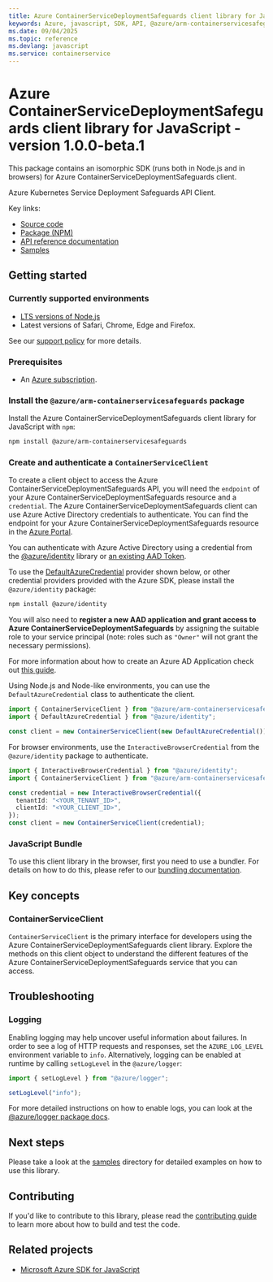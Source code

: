 ```yaml
---
title: Azure ContainerServiceDeploymentSafeguards client library for JavaScript
keywords: Azure, javascript, SDK, API, @azure/arm-containerservicesafeguards, containerservice
ms.date: 09/04/2025
ms.topic: reference
ms.devlang: javascript
ms.service: containerservice
---
```

# Azure ContainerServiceDeploymentSafeguards client library for JavaScript - version 1.0.0-beta.1 


This package contains an isomorphic SDK (runs both in Node.js and in browsers) for Azure ContainerServiceDeploymentSafeguards client.

Azure Kubernetes Service Deployment Safeguards API Client.

Key links:

- [Source code](https://github.com/Azure/azure-sdk-for-js/tree/@azure/arm-containerservicesafeguards_1.0.0-beta.1/sdk/containerservice/arm-containerservicesafeguards)
- [Package (NPM)](https://www.npmjs.com/package/@azure/arm-containerservicesafeguards)
- [API reference documentation](https://learn.microsoft.com/javascript/api/@azure/arm-containerservicesafeguards?view=azure-node-preview)
- [Samples](https://github.com/Azure/azure-sdk-for-js/tree/@azure/arm-containerservicesafeguards_1.0.0-beta.1/sdk/containerservice/arm-containerservicesafeguards/samples)

## Getting started

### Currently supported environments

- [LTS versions of Node.js](https://github.com/nodejs/release#release-schedule)
- Latest versions of Safari, Chrome, Edge and Firefox.

See our [support policy](https://github.com/Azure/azure-sdk-for-js/blob/@azure/arm-containerservicesafeguards_1.0.0-beta.1/SUPPORT.md) for more details.

### Prerequisites

- An [Azure subscription][azure_sub].

### Install the `@azure/arm-containerservicesafeguards` package

Install the Azure ContainerServiceDeploymentSafeguards client library for JavaScript with `npm`:

```bash
npm install @azure/arm-containerservicesafeguards
```

### Create and authenticate a `ContainerServiceClient`

To create a client object to access the Azure ContainerServiceDeploymentSafeguards API, you will need the `endpoint` of your Azure ContainerServiceDeploymentSafeguards resource and a `credential`. The Azure ContainerServiceDeploymentSafeguards client can use Azure Active Directory credentials to authenticate.
You can find the endpoint for your Azure ContainerServiceDeploymentSafeguards resource in the [Azure Portal][azure_portal].

You can authenticate with Azure Active Directory using a credential from the [@azure/identity][azure_identity] library or [an existing AAD Token](https://github.com/Azure/azure-sdk-for-js/blob/@azure/arm-containerservicesafeguards_1.0.0-beta.1/sdk/identity/identity/samples/AzureIdentityExamples.md#authenticating-with-a-pre-fetched-access-token).

To use the [DefaultAzureCredential][defaultazurecredential] provider shown below, or other credential providers provided with the Azure SDK, please install the `@azure/identity` package:

```bash
npm install @azure/identity
```

You will also need to **register a new AAD application and grant access to Azure ContainerServiceDeploymentSafeguards** by assigning the suitable role to your service principal (note: roles such as `"Owner"` will not grant the necessary permissions).

For more information about how to create an Azure AD Application check out [this guide](https://learn.microsoft.com/azure/active-directory/develop/howto-create-service-principal-portal).

Using Node.js and Node-like environments, you can use the `DefaultAzureCredential` class to authenticate the client.

```ts snippet:ReadmeSampleCreateClient_Node
import { ContainerServiceClient } from "@azure/arm-containerservicesafeguards";
import { DefaultAzureCredential } from "@azure/identity";

const client = new ContainerServiceClient(new DefaultAzureCredential());
```

For browser environments, use the `InteractiveBrowserCredential` from the `@azure/identity` package to authenticate.

```ts snippet:ReadmeSampleCreateClient_Browser
import { InteractiveBrowserCredential } from "@azure/identity";
import { ContainerServiceClient } from "@azure/arm-containerservicesafeguards";

const credential = new InteractiveBrowserCredential({
  tenantId: "<YOUR_TENANT_ID>",
  clientId: "<YOUR_CLIENT_ID>",
});
const client = new ContainerServiceClient(credential);
```


### JavaScript Bundle
To use this client library in the browser, first you need to use a bundler. For details on how to do this, please refer to our [bundling documentation](https://aka.ms/AzureSDKBundling).

## Key concepts

### ContainerServiceClient

`ContainerServiceClient` is the primary interface for developers using the Azure ContainerServiceDeploymentSafeguards client library. Explore the methods on this client object to understand the different features of the Azure ContainerServiceDeploymentSafeguards service that you can access.

## Troubleshooting

### Logging

Enabling logging may help uncover useful information about failures. In order to see a log of HTTP requests and responses, set the `AZURE_LOG_LEVEL` environment variable to `info`. Alternatively, logging can be enabled at runtime by calling `setLogLevel` in the `@azure/logger`:

```ts snippet:SetLogLevel
import { setLogLevel } from "@azure/logger";

setLogLevel("info");
```

For more detailed instructions on how to enable logs, you can look at the [@azure/logger package docs](https://github.com/Azure/azure-sdk-for-js/tree/@azure/arm-containerservicesafeguards_1.0.0-beta.1/sdk/core/logger).

## Next steps

Please take a look at the [samples](https://github.com/Azure/azure-sdk-for-js/tree/@azure/arm-containerservicesafeguards_1.0.0-beta.1/sdk/containerservice/arm-containerservicesafeguards/samples) directory for detailed examples on how to use this library.

## Contributing

If you'd like to contribute to this library, please read the [contributing guide](https://github.com/Azure/azure-sdk-for-js/blob/@azure/arm-containerservicesafeguards_1.0.0-beta.1/CONTRIBUTING.md) to learn more about how to build and test the code.

## Related projects

- [Microsoft Azure SDK for JavaScript](https://github.com/Azure/azure-sdk-for-js)

[azure_sub]: https://azure.microsoft.com/free/
[azure_portal]: https://portal.azure.com
[azure_identity]: https://github.com/Azure/azure-sdk-for-js/tree/@azure/arm-containerservicesafeguards_1.0.0-beta.1/sdk/identity/identity
[defaultazurecredential]: https://github.com/Azure/azure-sdk-for-js/tree/@azure/arm-containerservicesafeguards_1.0.0-beta.1/sdk/identity/identity#defaultazurecredential

